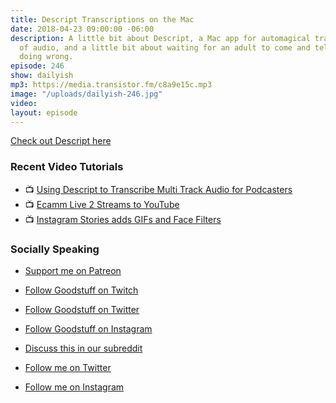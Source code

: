 ```yaml
---
title: Descript Transcriptions on the Mac
date: 2018-04-23 09:00:00 -06:00
description: A little bit about Descript, a Mac app for automagical transcriptions
  of audio, and a little bit about waiting for an adult to come and tell me what I'm
  doing wrong.
episode: 246
show: dailyish
mp3: https://media.transistor.fm/c8a9e15c.mp3
image: "/uploads/dailyish-246.jpg"
video: 
layout: episode
---
```


[Check out Descript here](https://app.descript.com/r/HkKZYn6bG)

### Recent Video Tutorials

* 📺 [Using Descript to Transcribe Multi Track Audio for Podcasters](https://www.youtube.com/watch?v=wRWttnLOQiE)
* 📺 [Ecamm Live 2 Streams to YouTube](https://www.youtube.com/watch?v=lpr267l4VDM)
* 📺 [Instagram Stories adds GIFs and Face Filters](https://www.youtube.com/watch?v=c3dGlqozYk4)

### Socially Speaking

* [Support me on Patreon](https://www.patreon.com/ichris)

* [Follow Goodstuff on Twitch](https://www.twitch.tv/gsfm)
* [Follow Goodstuff on Twitter](https://twitter.com/goodstufffm)
* [Follow Goodstuff on Instagram](https://www.instagram.com/goodstuff_fm/)
* [Discuss this in our subreddit](https://www.reddit.com/r/Goodstuff_fm/)

* [Follow me on Twitter](https://www.twitter.com/ichris)
* [Follow me on Instagram](https://www.instagram.com/ichrisv2/)
